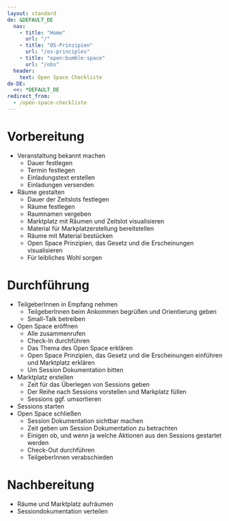 ```yaml
---
layout: standard
de: &DEFAULT_DE
  nav:
    - title: "Home"
      url: "/"
    - title: "OS-Prinzipien"
      url: "/os-principles"
    - title: "open:bumble:space"
      url: "/obs"
  header:
    text: Open Space Checkliste
de-DE:
  <<: *DEFAULT_DE
redirect_from:
  - /open-space-checkliste
---
```

# Vorbereitung
- Veranstaltung bekannt machen
  - Dauer festlegen
  - Termin festlegen
  - Einladungstext erstellen
  - Einladungen versenden
- Räume gestalten
  - Dauer der Zeitslots festlegen
  - Räume festlegen
  - Raumnamen vergeben
  - Marktplatz mit Räumen und Zeitslot visualisieren
  - Material für Markplatzerstellung bereitstellen
  - Räume mit Material bestücken
  - Open Space Prinzipien, das Gesetz und die Erscheinungen visualisieren
  - Für leibliches Wohl sorgen

# Durchführung
- TeilgeberInnen in Empfang nehmen
  - TeilgeberInnen beim Ankommen begrüßen und Orientierung geben
  - Small-Talk betreiben
- Open Space eröffnen
  - Alle zusammenrufen
  - Check-In durchführen
  - Das Thema des Open Space erklären
  - Open Space Prinzipien, das Gesetz und die Erscheinungen einführen und Marktplatz erklären
  - Um Session Dokumentation bitten
- Marktplatz erstellen
  - Zeit für das Überlegen von Sessions geben
  - Der Reihe nach Sessions vorstellen und Markplatz füllen
  - Sessions ggf. umsortieren
- Sessions starten
- Open Space schließen
  - Session Dokumentation sichtbar machen
  - Zeit geben um Session Dokumentation zu betrachten
  - Einigen ob, und wenn ja welche Aktionen aus den Sessions gestartet werden
  - Check-Out durchführen
  - TeilgeberInnen verabschieden

# Nachbereitung
- Räume und Marktplatz aufräumen
- Sessiondokumentation verteilen
